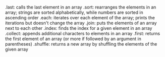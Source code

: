 .last: calls the last element in an array
.sort: rearranges the elements in an array; strings are sorted alphabetically, while numbers are sorted in ascending order
.each: iterates over each element of the array; prints the iterations but doesn't change the array
.join: puts the elements of an array next to each other
.index: finds the index for a given element in an array
.collect: appends additional characters to elements in an array
.first: returns the first element of an array (or more if followed by an argument in parentheses)
.shuffle: returns a new array by shuffling the elements of the given array
